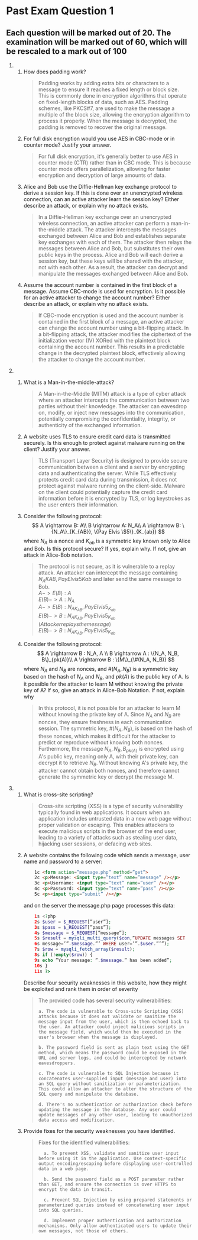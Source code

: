 # Past Exam Question 1

## Each question will be marked out of 20. The examination will be marked out of 60, which will be rescaled to a mark out of 100

1.  
    1. How does padding work?
        > Padding works by adding extra bits or characters to a message to ensure it reaches a fixed length or block size.   
        This is commonly done in encryption algorithms that operate on fixed-length blocks of data, such as AES. Padding schemes, like PKCS#7, are used to make the message a multiple of the block size, allowing the encryption algorithm to process it properly. When the message is decrypted, the padding is removed to recover the original message.
    2. For full disk encryption would you use AES in CBC-mode or in counter mode? Justify your answer.
        > For full disk encryption, it's generally better to use AES in counter mode (CTR) rather than in CBC mode. This is because counter mode offers parallelization, allowing for faster encryption and decryption of large amounts of data.
    3. Alice and Bob use the Diffie-Hellman key exchange protocol to derive a session key. If this is done over an unencrypted wireless connection, can an active attacker learn the session key? Either describe an attack, or explain why no attack exists. 
        > In a Diffie-Hellman key exchange over an unencrypted wireless connection, an active attacker can perform a man-in-the-middle attack. The attacker intercepts the messages exchanged between Alice and Bob and establishes separate key exchanges with each of them. The attacker then relays the messages between Alice and Bob, but substitutes their own public keys in the process. Alice and Bob will each derive a session key, but these keys will be shared with the attacker, not with each other. As a result, the attacker can decrypt and manipulate the messages exchanged between Alice and Bob.
    4. Assume the account number is contained in the first block of a message. Assume CBC-mode is used for encryption. Is it possible for an active attacker to change the account number? Either describe an attack, or explain why no attack exists.
        > If CBC-mode encryption is used and the account number is contained in the first block of a message, an active attacker can change the account number using a bit-flipping attack. In a bit-flipping attack, the attacker modifies the ciphertext of the initialization vector (IV) XORed with the plaintext block containing the account number. This results in a predictable change in the decrypted plaintext block, effectively allowing the attacker to change the account number. 

2.  
    1. What is a Man-in-the-middle-attack?
        > A Man-in-the-Middle (MITM) attack is a type of cyber attack where an attacker intercepts the communication between two parties without their knowledge. The attacker can eavesdrop on, modify, or inject new messages into the communication, potentially compromising the confidentiality, integrity, or authenticity of the exchanged information.
    2.  A website uses TLS to ensure credit card data is transmitted securely. Is this enough to protect against malware running on the client? Justify your answer.
        > TLS (Transport Layer Security) is designed to provide secure communication between a client and a server by encrypting data and authenticating the server. While TLS effectively protects credit card data during transmission, it does not protect against malware running on the client-side. Malware on the client could potentially capture the credit card information before it is encrypted by TLS, or log keystrokes as the user enters their information.
    3.  Consider the following protocol:
        $$
            A \rightarrow B: A\\ 
            B \rightarrow A: N_A\\
            A \rightarrow B: \{N_A\}_{K_{AB}}, \{Pay Elvis \$5\}_{K_{ab}}
        $$
        where $N_A$ is a nonce and $K_{ab}$ is a symmetric key known only to Alice and Bob. Is this protocol secure? If yes, explain why. If not, give an attack in Alice-Bob notation.
        > The protocol is not secure, as it is vulnerable to a replay attack. An attacker can intercept the message containing ${N_A}{K{AB}}, {Pay Elvis 5}{K{ab}}$ and later send the same message to Bob.  
        > $A -> E(B): A$  
        > $E(B) -> A: N_A$  
        > $A -> E(B): {N_A}_{K_{AB}}, {Pay Elvis 5}_{K_{ab}}$  
        > $E(B) -> B: {N_A}_{K_{AB}}, {Pay Elvis 5}_{K_{ab}}$  
        > $(Attacker replays the message)$  
        > $E(B) -> B: {N_A}_{K_{AB}}, {Pay Elvis 5}_{K_{ab}}$  

    4. Consider the following protocol:
        $$
            A \rightarrow B : N_A, A \\
            B \rightarrow A : \{N_A, N_B, B\}_{pk(A)}\\
            A \rightarrow B : \{M\}_{\#(N_A, N_B)}
        $$
        where $N_A$ and $N_B$ are nonces, and $\#(N_A, N_B)$ is a symmetric key based on the hash of $N_A$ and $N_B$, and $pk(A)$ is the public key of A. Is it possible for the attacker to learn M without knowing the private key of A? If so, give an attack in Alice-Bob Notation. If not, explain why
        > In this protocol, it is not possible for an attacker to learn M without knowing the private key of A. Since $N_A$ and $N_B$ are nonces, they ensure freshness in each communication session. The symmetric key, $\#(N_A, N_B)$, is based on the hash of these nonces, which makes it difficult for the attacker to predict or reproduce without knowing both nonces. Furthermore, the message ${N_A, N_B, B}_{pk(A)}$ is encrypted using A's public key, meaning only A, with their private key, can decrypt it to retrieve $N_B$. Without knowing A's private key, the attacker cannot obtain both nonces, and therefore cannot generate the symmetric key or decrypt the message M.
3. 
    1. What is cross-site scripting?
        > Cross-site scripting (XSS) is a type of security vulnerability typically found in web applications. It occurs when an application includes untrusted data in a new web page without proper validation or escaping. This enables attackers to execute malicious scripts in the browser of the end user, leading to a variety of attacks such as stealing user data, hijacking user sessions, or defacing web sites.
    2. A website contains the following code which sends a message, user name and password to a server:
        ```html
            1c <form action=”message.php” method=”get”>
            2c <p>Message: <input type=”text” name=”message” /></p>
            3c <p>Username: <input type=”text” name=”user” /></p>
            4c <p>Password: <input type=”text” name=”pass” /></p>
            5c <p><input type=”submit” /></p>
        ```
        and on the server the message.php page processes this data:
        ```php
            1s <?php
            2s $user = $_REQUEST[”user”];
            3s $pass = $_REQUEST[”pass”];
            4s $message = $_REQUEST[”message”];
            5s $result = mysqli_multi_query($con,”UPDATE messages SET
            6s message=’”.$message.”’ WHERE user=’”.$user.”’”);
            7s $row = mysqli_fetch_array($result);
            8s if (!empty($row)) {
            9s echo ”Your message: ”.$message.” has been added”;
            10s }
            11s ?>
        ```
        Describe four security weaknesses in this website, how they might be exploited and rank them in order of severity
        > The provided code has several security vulnerabilities:
        > 
        >     a. The code is vulnerable to Cross-site Scripting (XSS) attacks because it does not validate or sanitize the message input from the user, which is then echoed back to the user. An attacker could inject malicious scripts in the message field, which would then be executed in the user's browser when the message is displayed.
        > 
        >     b. The password field is sent as plain text using the GET method, which means the password could be exposed in the URL and server logs, and could be intercepted by network eavesdroppers.
        > 
        >     c. The code is vulnerable to SQL Injection because it concatenates user-supplied input (message and user) into an SQL query without sanitization or parameterization. This could allow an attacker to alter the structure of the SQL query and manipulate the database.
        > 
        >     d. There's no authentication or authorization check before updating the message in the database. Any user could update messages of any other user, leading to unauthorized data access and modification.
    3. Provide fixes for the security weaknesses you have identified. 
        > Fixes for the identified vulnerabilities:
        > 
        >       a. To prevent XSS, validate and sanitize user input before using it in the application. Use context-specific output encoding/escaping before displaying user-controlled data in a web page.
        > 
        >       b. Send the password field as a POST parameter rather than GET, and ensure the connection is over HTTPS to encrypt the data in transit.
        > 
        >       c. Prevent SQL Injection by using prepared statements or parameterized queries instead of concatenating user input into SQL queries.
        > 
        >       d. Implement proper authentication and authorization mechanisms. Only allow authenticated users to update their own messages, not those of others.
    